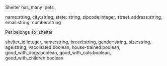 Shelter
has_many :pets

name:string,
city:string,
state: string,
zipcode:integer,
street_address:string,
email:string,
number:string



Pet
belongs_to :shelter

shelter_id:integer,
name:string,
breed:string,
gender:string,
size:string,
age:string,
vaccinated:boolean,
house-trained:boolean,
good_with_dogs:boolean,
good_with_cats:boolean,
good_with_children:boolean
